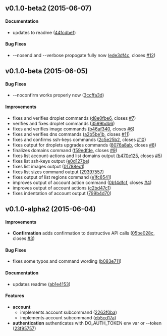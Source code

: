 <a name="v0.1.0-beta2"></a>
## v0.1.0-beta2 (2015-06-07)


#### Documentation

*   updates to readme ([44fcdbef](https://github.com/kbknapp/docli-rs/commit/44fcdbefea8c8d70874abb2f16a199c709f9433c))

#### Bug Fixes

*   --nosend and --verbose propogate fully now ([ede3df4c](https://github.com/kbknapp/docli-rs/commit/ede3df4cb568c70c1fa67cb43d8e4a244da34bc2), closes [#12](https://github.com/kbknapp/docli-rs/issues/12))



<a name="v0.1.0-beta"></a>
## v0.1.0-beta (2015-06-05)


#### Bug Fixes

*   --noconfirm works properly now ([3ccffa3d](https://github.com/kbknapp/docli-rs/commit/3ccffa3d433530bef2aacddf33fea3531ad09643))

#### Improvements

*   fixes and verifies droplet commands ([d8e0fbe6](https://github.com/kbknapp/docli-rs/commit/d8e0fbe6c142244eb08ae7111ffcef77133902bc), closes [#7](https://github.com/kbknapp/docli-rs/issues/7))
*   verifies and fixes droplet commands ([3599bdb6](https://github.com/kbknapp/docli-rs/commit/3599bdb6cffb43f67a8efc4ca0a1beee9f03f125))
*   fixes and verifies image commands ([b46af340](https://github.com/kbknapp/docli-rs/commit/b46af3408b654387721a9fef686a1e1cc55bfa6d), closes [#6](https://github.com/kbknapp/docli-rs/issues/6))
*   fixes and verifies dns commands ([a2b5be1b](https://github.com/kbknapp/docli-rs/commit/a2b5be1b2d3827cffd7b0b31f7f174072ec14bd9), closes [#11](https://github.com/kbknapp/docli-rs/issues/11))
*   fixes and confirms ssh-keys commands ([2c5e25b2](https://github.com/kbknapp/docli-rs/commit/2c5e25b24e70d1f829f223f54893b10548f987a5), closes [#10](https://github.com/kbknapp/docli-rs/issues/10))
*   fixes output for droplets upgrades commands ([8076a8ab](https://github.com/kbknapp/docli-rs/commit/8076a8ab4f482297c80b02b8501b0bd192463a75), closes [#8](https://github.com/kbknapp/docli-rs/issues/8))
*   finalizes domains command ([f59edfde](https://github.com/kbknapp/docli-rs/commit/f59edfde1ecd919a651064ab9ef4cca91d2fe9be), closes [#9](https://github.com/kbknapp/docli-rs/issues/9))
*   fixes list account-actions and list domains output ([b470e125](https://github.com/kbknapp/docli-rs/commit/b470e125ecf16e72cf55cf2a430670cc4d54f25b), closes [#5](https://github.com/kbknapp/docli-rs/issues/5))
*   fixes list ssh-keys output ([e0d127be](https://github.com/kbknapp/docli-rs/commit/e0d127be5927282e5d4d18826fcffa7f658a9980))
*   fixes list images output ([01788ec1](https://github.com/kbknapp/docli-rs/commit/01788ec1338c353830151e71415f4b1e3912b185))
*   fixes list sizes command output ([29397557](https://github.com/kbknapp/docli-rs/commit/29397557c32454c5de1a40aef99fcf13ba82173d))
*   fixes output of list regions command ([e1fc8541](https://github.com/kbknapp/docli-rs/commit/e1fc8541105a5675b964d8eb535fb998f624b526))
*   improves output of account action <id> command ([0b14dfcf](https://github.com/kbknapp/docli-rs/commit/0b14dfcfefa581fb58776b42e9a04f8181734697), closes [#4](https://github.com/kbknapp/docli-rs/issues/4))
*   improves output of account actions ([c2bd47c1](https://github.com/kbknapp/docli-rs/commit/c2bd47c19266418908fc21c785857176a336c055))
*   fixes indentation of account output ([799b4d70](https://github.com/kbknapp/docli-rs/commit/799b4d70cb70e4f47639233e99c972b7b099404d))



<a name="v0.1.0-alpha2"></a>
## v0.1.0-alpha2 (2015-06-04)


#### Improvements

* **Confirmation**  adds confirmation to destructive API calls ([05be028c](https://github.com/kbknapp/docli-rs/commit/05be028c41fac75abee50e767214d97bcf33ca27), closes [#3](https://github.com/kbknapp/docli-rs/issues/3))

#### Bug Fixes

*   fixes some typos and command wording ([b083e711](https://github.com/kbknapp/docli-rs/commit/b083e711078593937f057eeca9460c748e66407b))

#### Documentation

*   updates readme ([ab1e4153](https://github.com/kbknapp/docli-rs/commit/ab1e4153153032848d66e9b043196a799051cdd2))

#### Features

* **account**
  *  implements account subcommand ([2263f0ba](https://github.com/kbknapp/docli-rs/commit/2263f0baef9990a5af85d763844b43d0a2926850))
  *  implements account subcommand ([eb5cd17a](https://github.com/kbknapp/docli-rs/commit/eb5cd17af3e123f9ca25b2fcbd328b240b53915e))
* **authentication**  authenticates with DO_AUTH_TOKEN env var or --token <token> ([23f95757](https://github.com/kbknapp/docli-rs/commit/23f9575781fba12086855315f625fe24bfe44fcf))



